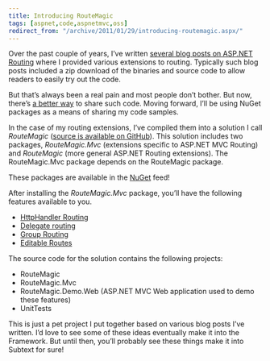 ```yaml
---
title: Introducing RouteMagic
tags: [aspnet,code,aspnetmvc,oss]
redirect_from: "/archive/2011/01/29/introducing-routemagic.aspx/"
---
```


Over the past couple of years, I’ve written [several blog posts on
ASP.NET
Routing](https://haacked.com/tags/#routing "Blog Posts Tagged with 'Routing'")
where I provided various extensions to routing. Typically such blog
posts included a zip download of the binaries and source code to allow
readers to easily try out the code.

But that’s always been a real pain and most people don’t bother. But
now, there’s [a better
way](http://nuget.codeplex.com/ "A Better Way To Share Code") to share
such code. Moving forward, I’ll be using NuGet packages as a means of
sharing my code samples.

In the case of my routing extensions, I’ve compiled them into a solution
I call *RouteMagic* ([source is available on
GitHub](https://github.com/haacked/routemagic "RouteMagic")). This
solution includes two packages, *RouteMagic.Mvc* (extensions specific to
ASP.NET MVC Routing) and *RouteMagic* (more general ASP.NET Routing
extensions). The RouteMagic.Mvc package depends on the RouteMagic
package.

These packages are available in the
[NuGet](http://nuget.codeplex.com/ "NuGet feed") feed!

After installing the *RouteMagic.Mvc* package, you’ll have the
following  features available to you.

-   [HttpHandler
    Routing](https://haacked.com/archive/2009/11/04/routehandler-for-http-handlers.aspx "Route Handler for IHttpHandler")
-   [Delegate
    routing](https://haacked.com/archive/2008/12/15/redirect-routes-and-other-fun-with-routing-and-lambdas.aspx "Delegate Routing")
-   [Group
    Routing](https://haacked.com/archive/2010/12/02/grouping-routes-part-1.aspx "Group Routing")
-   [Editable
    Routes](https://haacked.com/archive/2010/01/17/editable-routes.aspx "Editable Routes")

The source code for the solution contains the following projects:

-   RouteMagic
-   RouteMagic.Mvc
-   RouteMagic.Demo.Web (ASP.NET MVC Web application used to demo these
    features)
-   UnitTests

This is just a pet project I put together based on various blog posts
I’ve written. I’d love to see some of these ideas eventually make it
into the Framework. But until then, you’ll probably see these things
make it into
Subtext for
sure!

